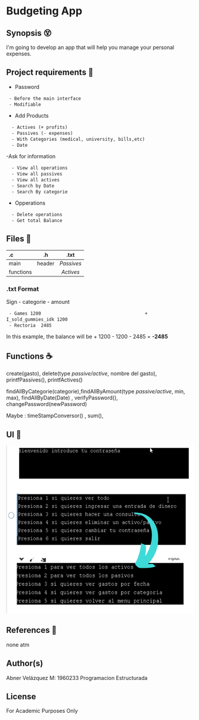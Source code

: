 # Budgeting App



## Synopsis :dizzy_face:

I'm going to develop an app that will help you manage your personal expenses.

  
## Project requirements :dart:


- Password
 ```plain
  - Before the main interface
  - Modifiable
```
- Add Products
```plain
  - Actives (+ profits) 
  - Passives (- expenses)
  - With Categories (medical, university, bills,etc) 
  - Date
 ```
 
-Ask for information 
```plain
  - View all operations
  - View all passives
  - View all actives
  - Search by Date
  - Search By categorie
 ```
- Opperations
```plain
  - Delete operations
  - Get total Balance
```

## Files :page_facing_up:

| **.c** |  **.h** | **.txt** |
|:-----|:--------:|:--------:|
| main  | header | _Passives_|
| functions   |    |   _Actives_  |


### .txt Format 


Sign - categorie - amount 
     
     - Games 1200                                       + I_sold_gummies_idk 1200
     - Rectoria  2485
      
      
 In this example, the balance will be + 1200 - 1200 - 2485 = **-2485**
    
 		
## Functions :coffee:


  create(gasto), delete(type _passive/active_, nombre del gasto), printfPassives(), printfActives() 

  findAllByCategorie(categorie),findAllByAmount(type _passive/active_, min, max), findAllByDate(Date) , verifyPassword(), changePassword(newPassword)

  Maybe : timeStampConversor() , sum(),  


## UI :iphone:

<img src="https://github.com/AbnerIO/C/blob/main/PIA/Readme_Imgs/2021-05-13%2008_41_47-Window.png" width="550px" height="450px"></a>


## References :page_with_curl:

none atm

## Author(s)
Abner Velázquez M: 1960233 Programacion Estructurada

## License
For Academic Purposes Only


